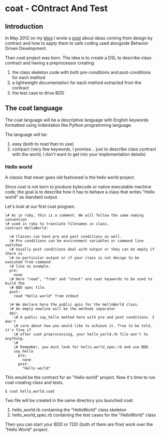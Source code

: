 # coat - COntract And Test 

## Introduction

In May 2012 on my [blog](http://armoredcode.com) I wrote a
[post](http://armoredcode.com/blog/is-by-design-by-contract-the-solution-for-safe-coding)
about ideas coming from design by contract and how to apply them to safe coding
used alongside Behavior Driven Development.

Than _coat_ project was born. The idea is to create a DSL to describe class
contract and having a preprocessor creating:

1. the class skeleton code with both pre-conditions and post-conditions for each method
2. a lightweight documentation for each method extracted from the contract
3. the test case to drive BDD

## The coat language

The coat language will be a descriptive language with English keywords
formatted using indentation like Python programming language.

The language will be:

1. easy (both to read than to use)
2. compact (very few keywords, I promise... just to describe class contract
   with the world, I don't want to get into your implementation details)

### Hello world

A classic that never goes old fashioned is the hello world project. 

Since coat is not born to produce bytecode or native executable machine code,
the goal is to describe how it has to behave a class that writes "Hello world"
as standard output.

Let's look at our first coat program.

``` hello_world.coat
\# As in ruby, this is a comment. We will follow the same naming convention
\# used in ruby to translate filenames in class.
contract HelloWorld:

  \# Classes can have pre and post conditions as well.
  \# Pre conditions can be environment variables or command line switches
  \# Usually post conditions deal with output or they can be empty if there is
  \# no particular output or if your class is not design to be executed from command
  \# line as example.
  pre: 
    none
  \# Here "read", "from" and "stout" are coat keywords to be used to build the
  \# BDD spec file.
  post: 
    read "Hello world" from stdout

  \# We declare here the public apis for the HelloWorld class.
  \# An empty newline will be the methods separator
  api:
    \# A public say_hello method here with pre and post conditions. I don't
    \# care about how you would like to achieve it. True to be told, it's fine if
    \# after coat preprocessing, your hello_world.rb file won't to anything. 
    \#
    \# Remember, you must look for hello_world_spec.rb and use BDD.
    say_hello
      pre: 
        none
      post: 
        "Hello world"
```

This would be the contract for an "Hello world" project.
Now it's time to run coat creating class and tests.

```
$ coat hello_world.coat
```

Two file will be created in the same directory you launched coat:

1. hello_world.rb containing the "HelloWorld" class skeleton
2. hello_world_spec.rb containing the test cases for the "HelloWorld" class

Then you can start your BDD or TDD (both of them are fine) work over the "Hello
World" project.
